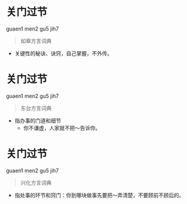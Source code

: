 # 关门过节
guaen1 men2 gu5 jih7
> 如皋方言词典
- 关键性的秘诀、诀窍，自己掌握，不外传。

# 关门过节
guaen1 men2 gu5 jih7
> 东台方言词典
- 指办事的门道和细节
  - 你不谦虚，人家就不把～告诉你。

# 关门过节
guaen1 men2 gu5 jih7
> 兴化方言词典
- 指处事的环节和窍门：你到哪块做事先要把～弄清楚，不要顾前不顾后的。
